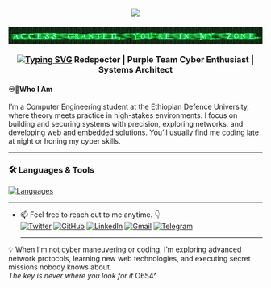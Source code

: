 <h3 align="center">
  
<img src="https://emojis.slackmojis.com/emojis/images/1531849430/4246/blob-sunglasses.gif?1531849430" width="60"/> 

![MasterHead](https://raw.githubusercontent.com/Obyo-techie/Assets/main/oobbzz1.png)

[![Typing SVG](https://readme-typing-svg.herokuapp.com?font=Fira+Code&weight=900&size=32&duration=2000&pause=1000&color=00FF7F&repeat=true&width=900&lines=Hey+I'm+Ob54n+Frez(Raxual-Prowler);Passionate+web+developer+and+cyber+Enthusiast;From+Great+Ethiopia)](https://git.io/typing-svg)
 Redspecter | Purple Team Cyber Enthusiast | Systems Architect
</h3>


<h4>♾️🔆Who I Am</h4>  
<p>I’m a Computer Engineering student at the Ethiopian Defence University, where theory meets practice in high-stakes environments. I focus on building and securing systems with precision, exploring networks, and developing web and embedded solutions. You’ll usually find me coding late at night or honing my cyber skills.</p>  

---
### 🛠️ Languages & Tools
[![Languages](https://skillicons.dev/icons?i=python,js,ts,c,cpp,java,php,sql,bash,git,latex,php,vim,npm,linux,go,html,css,swift,scala,react,nodejs&theme=dark)](https://skillicons.dev)  

 ---
- 📫 Feel free to reach out to me anytime. 👇  
[![Twitter](https://img.shields.io/badge/-Twitter-1DA1F2?style=flat&logo=twitter&logoColor=white)](https://x.com/ObsanYoseph)  [![GitHub](https://img.shields.io/badge/-GitHub-181717?style=flat&logo=github&logoColor=white)](https://github.com/Obyo-Techie)  [![LinkedIn](https://img.shields.io/badge/-LinkedIn-0077B5?style=flat&logo=linkedin&logoColor=white)](https://www.linkedin.com/in/yourlinkedin/)  [![Gmail](https://img.shields.io/badge/-Gmail-D14836?style=flat&logo=gmail&logoColor=white)](mailto:obsanyoseph@gmail.com)  [![Telegram](https://img.shields.io/badge/-Telegram-26A5E4?style=flat&logo=telegram&logoColor=white)](@OObbz1)
  
  ---
💡 When I'm not cyber maneuvering or coding, I’m exploring advanced network protocols, learning new web technologies, and executing secret missions nobody knows about.  
 *The key is never where you look for it*    O654^
 
